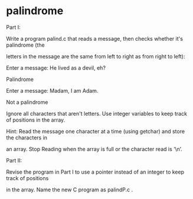 # palindrome
Part I:

Write a program palind.c that reads a message, then checks whether it's palindrome (the

letters in the message are the same from left to right as from right to left):

Enter a message: He lived as a devil, eh?

Palindrome

Enter a message: Madam, I am Adam.

Not a palindrome

Ignore all characters that aren't letters. Use integer variables to keep track of positions in the
array.

Hint: Read the message one character at a time (using getchar) and store the characters in

an array. Stop Reading when the array is full or the character read is ‘\n’.

Part II:

Revise the program in Part I to use a pointer instead of an integer to keep track of positions

in the array. Name the new C program as palindP.c .

